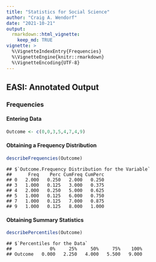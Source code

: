 ```yaml
---
title: "Statistics for Social Science"
author: "Craig A. Wendorf"
date: "2021-10-21"
output: 
  rmarkdown::html_vignette:
    keep_md: TRUE
vignette: >
  %\VignetteIndexEntry{Frequencies}
  %\VignetteEngine{knitr::rmarkdown}
  %\VignetteEncoding{UTF-8}
---
```






## EASI: Annotated Output

### Frequencies

#### Entering Data


```r
Outcome <- c(0,0,3,5,4,7,4,9)
```

####  Obtaining a Frequency Distribution


```r
describeFrequencies(Outcome)
```

```
## $`Outcome.Frequency Distribution for the Variable`
##      Freq    Perc CumFreq CumPerc
## 0   2.000   0.250   2.000   0.250
## 3   1.000   0.125   3.000   0.375
## 4   2.000   0.250   5.000   0.625
## 5   1.000   0.125   6.000   0.750
## 7   1.000   0.125   7.000   0.875
## 9   1.000   0.125   8.000   1.000
```

#### Obtaining Summary Statistics

```r
describePercentiles(Outcome)
```

```
## $`Percentiles for the Data`
##              0%     25%     50%     75%    100%
## Outcome   0.000   2.250   4.000   5.500   9.000
```
